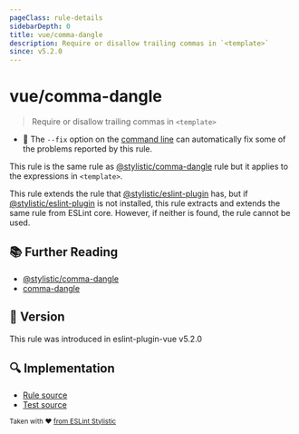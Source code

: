 ```yaml
---
pageClass: rule-details
sidebarDepth: 0
title: vue/comma-dangle
description: Require or disallow trailing commas in `<template>`
since: v5.2.0
---
```


# vue/comma-dangle

> Require or disallow trailing commas in `<template>`

- :wrench: The `--fix` option on the [command line](https://eslint.org/docs/user-guide/command-line-interface#fix-problems) can automatically fix some of the problems reported by this rule.

This rule is the same rule as [@stylistic/comma-dangle] rule but it applies to the expressions in `<template>`.

This rule extends the rule that [@stylistic/eslint-plugin] has, but if [@stylistic/eslint-plugin] is not installed, this rule extracts and extends the same rule from ESLint core.
However, if neither is found, the rule cannot be used.

[@stylistic/eslint-plugin]: https://eslint.style/packages/default

## :books: Further Reading

- [@stylistic/comma-dangle]
- [comma-dangle]

[@stylistic/comma-dangle]: https://eslint.style/rules/comma-dangle
[comma-dangle]: https://eslint.org/docs/rules/comma-dangle

## :rocket: Version

This rule was introduced in eslint-plugin-vue v5.2.0

## :mag: Implementation

- [Rule source](https://github.com/vuejs/eslint-plugin-vue/blob/master/lib/rules/comma-dangle.js)
- [Test source](https://github.com/vuejs/eslint-plugin-vue/blob/master/tests/lib/rules/comma-dangle.js)

<sup>Taken with ❤️ [from ESLint Stylistic](https://eslint.style/rules/comma-dangle)</sup>
